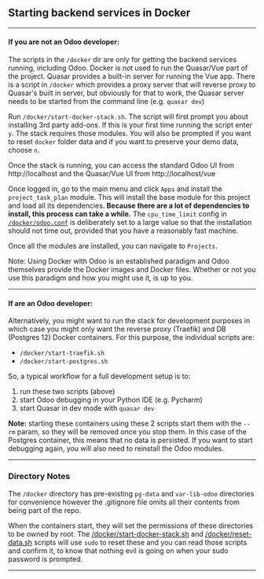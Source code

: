 ## Starting backend services in Docker

---

#### If you are not an Odoo developer:

The scripts in the `/docker` dir are only for getting the backend services running, including Odoo. Docker is not used to
run the Quasar/Vue part of the project. Quasar provides a built-in server for running the Vue app. There is a script in
`/docker` which provides a proxy server that will reverse proxy to Quasar's built in server, but obviously for that to
work, the Quasar server needs to be started from the command line (e.g. `quasar dev`)

Run `/docker/start-docker-stack.sh`. The script will first prompt you about installing 3rd party add-ons. If this is
your first time running the script enter `y`. The stack requires those modules. You will also be prompted if you want to
reset `docker` folder data and if you want to preserve your demo data, choose `n`.

Once the stack is running, you can access the standard Odoo UI from http://localhost and the Quasar/Vue UI from http://localhost/vue

Once logged in, go to the main menu and click `Apps` and install the `project_task_plan` module. This will install the
base module for this project and load all its dependencies. **Because there are a lot of dependencies to install, this
process can take a while.** The `cpu_time_limit` config in
[`/docker/odoo.conf`](https://gitlab.com/sylnsr/odoo-in-vue/-/tree/13/docker/odoo.conf) is deliberately set to a large
value so that the installation should not time out, provided that you have a reasonably fast machine.

Once all the modules are installed, you can navigate to `Projects`.
 
Note: Using Docker with Odoo is an established paradigm and Odoo themselves provide the Docker images and Docker files.
Whether or not you use this paradigm and how you might use it, is up to you.

---

#### If are an Odoo developer:

Alternatively, you might want to run the stack for development purposes in which case you might only want the reverse
proxy (Traefik) and DB (Postgres 12) Docker containers. For this purpose, the individual scripts are:

 - `/docker/start-traefik.sh`
 - `/docker/start-postgres.sh`

So, a typical workflow for a full development setup is to:

 1. run these two scripts (above)
 2. start Odoo debugging in your Python IDE (e.g. Pycharm)
 3. start Quasar in dev mode with `quasar dev`

**Note:** starting these containers using these 2 scripts start them with the `--rm` param, so they will be removed once
you stop them. In this case of the Postgres container, this means that no data is persisted. If you want to start
debugging again, you will also need to reinstall the Odoo modules.
 
---

### Directory Notes

The `/docker` directory has pre-existing `pg-data` and `var-lib-odoo` directories for convenience however the
.gitignore file omits all their contents from being part of the repo.

When the containers start, they will set the permissions of these directories to be owned by root.
The [/docker/start-docker-stack.sh](https://gitlab.com/sylnsr/odoo-in-vue/-/tree/13/docker/start-docker-stack.sh) and
[/docker/reset-data.sh](https://gitlab.com/sylnsr/odoo-in-vue/-/tree/13/docker/reset-data.sh) scripts will use `sudo` to
reset these and you can read those scripts and confirm it, to know that nothing evil is going on when your sudo
password is prompted.

---
